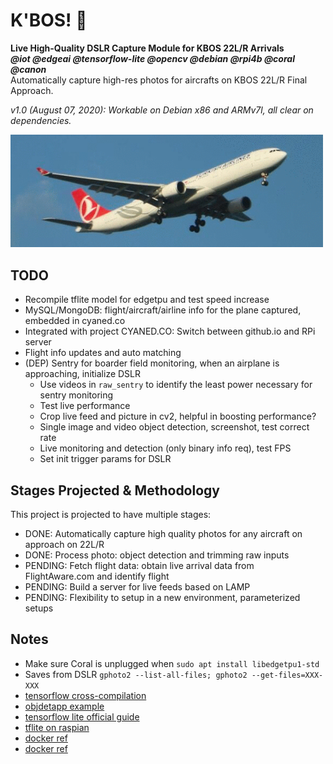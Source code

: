 # K'BOS! 🛬

**Live High-Quality DSLR Capture Module for KBOS 22L/R Arrivals**  
***@iot @edgeai @tensorflow-lite @opencv @debian @rpi4b @coral @canon***  
Automatically capture high-res photos for aircrafts on KBOS 22L/R Final Approach.  

*v1.0 (August 07, 2020): Workable on Debian x86 and ARMv7l, all clear on dependencies.*  



<img src="./raw/misc/cover.gif" alt="drawing" style="width:500px;"/>




## TODO
- Recompile tflite model for edgetpu and test speed increase
- MySQL/MongoDB: flight/aircraft/airline info for the plane captured, embedded in cyaned.co
- Integrated with project CYANED.CO: Switch between github.io and RPi server
- Flight info updates and auto matching
- (DEP) Sentry for boarder field monitoring, when an airplane is approaching, initialize DSLR
    - Use videos in `raw_sentry` to identify the least power necessary for sentry monitoring
    - Test live performance
    - Crop live feed and picture in cv2, helpful in boosting performance?
    - Single image and video object detection, screenshot, test correct rate
    - Live monitoring and detection (only binary info req), test FPS
    - Set init trigger params for DSLR



## Stages Projected & Methodology

This project is projected to have multiple stages:
- DONE: Automatically capture high quality photos for any aircraft on approach on 22L/R 
- DONE: Process photo: object detection and trimming raw inputs
- PENDING: Fetch flight data: obtain live arrival data from FlightAware.com and identify flight
- PENDING: Build a server for live feeds based on LAMP
- PENDING: Flexibility to setup in a new environment, parameterized setups



## Notes

- Make sure Coral is unplugged when `sudo apt install libedgetpu1-std`
- Saves from DSLR `gphoto2 --list-all-files; gphoto2 --get-files=XXX-XXX`
- [tensorflow cross-compilation](https://www.tensorflow.org/lite/guide/build_rpi)
- [objdetapp example](https://github.com/datitran/object_detector_app)
- [tensorflow lite official guide](https://www.tensorflow.org/lite/guide/python)
- [tflite on raspian](https://learn.adafruit.com/running-tensorflow-lite-on-the-raspberry-pi-4/tensorflow-lite-2-0-setup)
- [docker ref](https://zhuanlan.zhihu.com/p/22382728)
- [docker ref](https://draveness.me/docker/)

